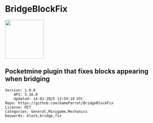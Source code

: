# BridgeBlockFix
<img src="https://raw.githubusercontent.com/GameParrot/BridgeBlockFix/0c97a4f0a226d2899b4217078a6e9a02faee2486/icon.png" width="128" height="128" />

## Pocketmine plugin that fixes blocks appearing when bridging
```properties
Version: 1.0.0
    API: 5.16.0
    Updated: 14-01-2025 13:59:19 UTC
Repo: https://github.com/GameParrot/BridgeBlockFix
License: MIT
Categories: General,Minigame,Mechanics
Keywords: block,bridge,fix
```
